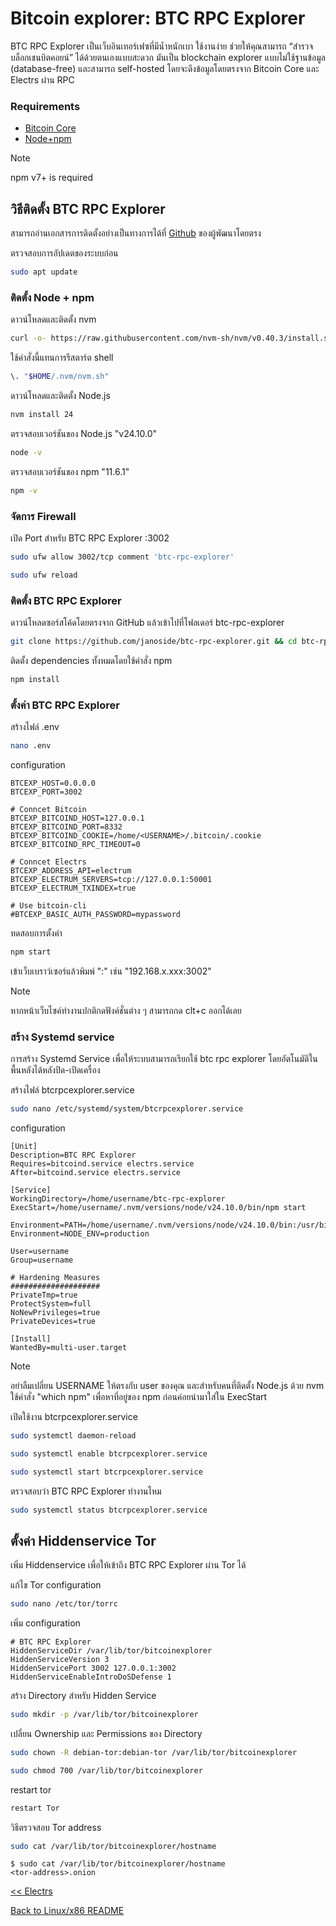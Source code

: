# Bitcoin explorer: BTC RPC Explorer



BTC RPC Explorer เป็นเว็บอินเทอร์เฟซที่มีน้ำหนักเบา ใช้งานง่าย ช่วยให้คุณสามารถ “สำรวจบล็อกเชนบิตคอยน์” ได้ด้วยตนเองแบบสะดวก
มันเป็น blockchain explorer แบบไม่ใช้ฐานข้อมูล (database-free) และสามารถ self-hosted โดยจะดึงข้อมูลโดยตรงจาก Bitcoin Core และ Electrs ผ่าน RPC


### Requirements
* [Bitcoin Core](./bitcoind.md)
* [Node+npm](https://nodejs.org/en/download)

> [!NOTE]
> npm v7+ is required

## วิธีติดตั้ง BTC RPC Explorer

สามารถอ่านเอกสารการติดตั้งอย่างเป็นทางการได้ที่ [Github](https://github.com/janoside/btc-rpc-explorer) ของผู้พัฒนาโดยตรง


ตรวจสอบการอัปเดตของระบบก่อน

```bash
sudo apt update
```


### ติดตั้ง Node + npm

ดาวน์โหลดและติดตั้ง nvm

```bash
curl -o- https://raw.githubusercontent.com/nvm-sh/nvm/v0.40.3/install.sh | bash
```

ใช้คำสั่งนี้แทนการรีสตาร์ต shell

```bash
\. "$HOME/.nvm/nvm.sh"
```

ดาวน์โหลดและติดตั้ง Node.js

```bash
nvm install 24
```

ตรวจสอบเวอร์ชันของ Node.js "v24.10.0"

```bash
node -v
```

ตรวจสอบเวอร์ชันของ npm "11.6.1"

```bash
npm -v
```



### จัดการ Firewall

เปิด Port สำหรับ BTC RPC Explorer :3002

```bash
sudo ufw allow 3002/tcp comment 'btc-rpc-explorer'
```

```bash
sudo ufw reload
```



### ติดตั้ง BTC RPC Explorer

ดาวน์โหลดซอร์สโค้ดโดยตรงจาก GitHub แล้วเข้าไปที่โฟลเดอร์ btc-rpc-explorer

```bash
git clone https://github.com/janoside/btc-rpc-explorer.git && cd btc-rpc-explorer
```

ติดตั้ง dependencies ทั้งหมดโดยใช้คำสั่ง npm

```bash
npm install
```

### ตั้งค่า BTC RPC Explorer

สร้างไฟล์ .env

```bash
nano .env
```

configuration

```
BTCEXP_HOST=0.0.0.0
BTCEXP_PORT=3002

# Conncet Bitcoin
BTCEXP_BITCOIND_HOST=127.0.0.1
BTCEXP_BITCOIND_PORT=8332
BTCEXP_BITCOIND_COOKIE=/home/<USERNAME>/.bitcoin/.cookie
BTCEXP_BITCOIND_RPC_TIMEOUT=0

# Conncet Electrs
BTCEXP_ADDRESS_API=electrum
BTCEXP_ELECTRUM_SERVERS=tcp://127.0.0.1:50001
BTCEXP_ELECTRUM_TXINDEX=true

# Use bitcoin-cli
#BTCEXP_BASIC_AUTH_PASSWORD=mypassword
```

ทดสอบการตั้งค่า

```bash
npm start
```

เข้าเว็บเบราว์เซอร์แล้วพิมพ์ "<ip>:<port>"
เช่น "192.168.x.xxx:3002"
> [!NOTE]
> หากหน้าเว็บไซค์ทำงานปกติกดฟังค์ชั่นต่าง ๆ สามารถกด clt+c ออกได้เลย



### สร้าง Systemd service

การสร้าง Systemd Service เพื่อให้ระบบสามารถเรียกใช้ btc rpc explorer โดยอัตโนมัติในพื้นหลังได้หลังปิด-เปิดเครื่อง


สร้างไฟล์ btcrpcexplorer.service

```bash
sudo nano /etc/systemd/system/btcrpcexplorer.service
```

configuration

```
[Unit]
Description=BTC RPC Explorer
Requires=bitcoind.service electrs.service
After=bitcoind.service electrs.service

[Service]
WorkingDirectory=/home/username/btc-rpc-explorer
ExecStart=/home/username/.nvm/versions/node/v24.10.0/bin/npm start

Environment=PATH=/home/username/.nvm/versions/node/v24.10.0/bin:/usr/bin:/bin
Environment=NODE_ENV=production

User=username
Group=username

# Hardening Measures
####################
PrivateTmp=true
ProtectSystem=full
NoNewPrivileges=true
PrivateDevices=true

[Install]
WantedBy=multi-user.target
```

> [!NOTE]
> อย่าลืมเปลี่ยน USERNAME ให้ตรงกับ user ของคุณ
> และสำหรับคนที่ติดตั้ง Node.js ด้วย nvm ใช้คำสั่ง "which npm" เพื่อหาที่อยู่ของ npm ก่อนค่อยนำมาใส่ใน ExecStart

เปิดใช้งาน btcrpcexplorer.service

```bash
sudo systemctl daemon-reload
```

```bash
sudo systemctl enable btcrpcexplorer.service
```

```bash
sudo systemctl start btcrpcexplorer.service
```

ตรวจสอบว่า BTC RPC Explorer ทำงานไหม

```bash
sudo systemctl status btcrpcexplorer.service
```



## ตั้งค่า Hiddenservice Tor

เพิ่ม Hiddenservice เพื่อให้เข้าถึง BTC RPC Explorer ผ่าน Tor ได้


แก้ไข Tor configuration

```bash
sudo nano /etc/tor/torrc
```

เพิ่ม configuration

```
# BTC RPC Explorer
HiddenServiceDir /var/lib/tor/bitcoinexplorer
HiddenServiceVersion 3
HiddenServicePort 3002 127.0.0.1:3002
HiddenServiceEnableIntroDoSDefense 1
```

สร้าง Directory สำหรับ Hidden Service

```bash
sudo mkdir -p /var/lib/tor/bitcoinexplorer
```

เปลี่ยน Ownership และ Permissions ของ Directory

```bash
sudo chown -R debian-tor:debian-tor /var/lib/tor/bitcoinexplorer
```

```bash
sudo chmod 700 /var/lib/tor/bitcoinexplorer
```

restart tor

```bash
restart Tor
```

วิธีตรวจสอบ Tor address

```bash
sudo cat /var/lib/tor/bitcoinexplorer/hostname
```

```
$ sudo cat /var/lib/tor/bitcoinexplorer/hostname
<tor-address>.onion
```


<div style="display: flex; justify-content: flex-start;">
  <a href="./electrs.md">&lt;&lt; Electrs</a>
</div>

[Back to Linux/x86 README](./README.md)
